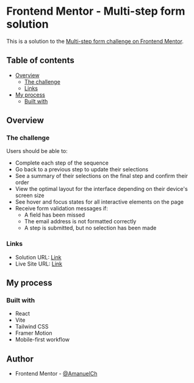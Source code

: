 # Frontend Mentor - Multi-step form solution

This is a solution to the [Multi-step form challenge on Frontend Mentor](https://www.frontendmentor.io/challenges/multistep-form-YVAnSdqQBJ).

## Table of contents

- [Overview](#overview)
  - [The challenge](#the-challenge)
  - [Links](#links)
- [My process](#my-process)
  - [Built with](#built-with)

## Overview

### The challenge

Users should be able to:

- Complete each step of the sequence
- Go back to a previous step to update their selections
- See a summary of their selections on the final step and confirm their order
- View the optimal layout for the interface depending on their device's screen size
- See hover and focus states for all interactive elements on the page
- Receive form validation messages if:
  - A field has been missed
  - The email address is not formatted correctly
  - A step is submitted, but no selection has been made


### Links

- Solution URL: [Link](https://www.frontendmentor.io/solutions/multi-step-form-using-react-and-tailwind-css-with-animations-2Z5o_wKlWD)
- Live Site URL: [Link](https://multi-step-form-frontend-me.netlify.app)

## My process

### Built with

- React
- Vite
- Tailwind CSS
- Framer Motion
- Mobile-first workflow

## Author

- Frontend Mentor - [@AmanuelCh](https://www.frontendmentor.io/profile/AmanuelCh)
